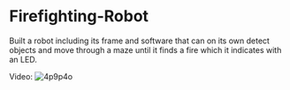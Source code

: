 # Firefighting-Robot
Built a robot including its frame and software that can on its own detect objects and move through a maze until it finds a fire which it indicates with an LED.

Video:
![4p9p4o](https://github.com/HamzaR13/Firefighting-Robot/assets/108163846/e66afb1d-b5d7-410a-a30f-954818eeff7f)
